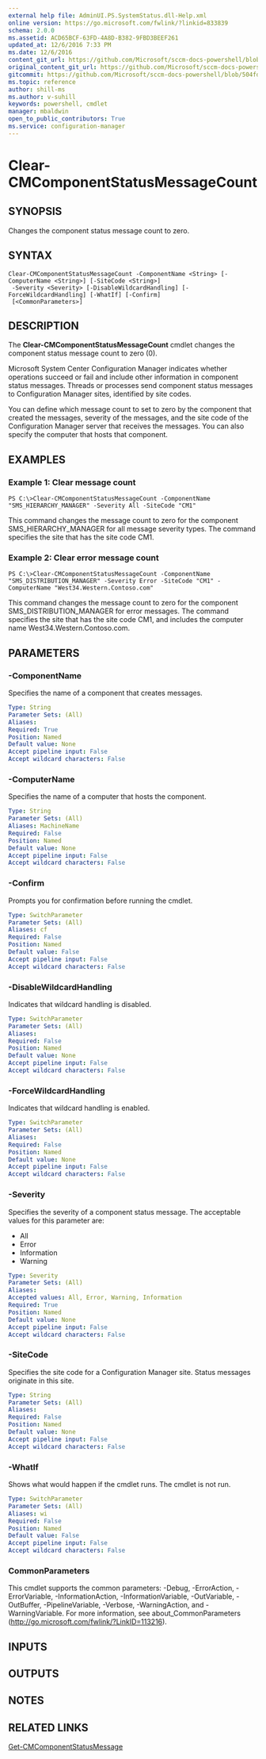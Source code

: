 ```yaml
---
external help file: AdminUI.PS.SystemStatus.dll-Help.xml
online version: https://go.microsoft.com/fwlink/?linkid=833839
schema: 2.0.0
ms.assetid: ACD65BCF-63FD-4A8D-B382-9FBD3BEEF261
updated_at: 12/6/2016 7:33 PM
ms.date: 12/6/2016
content_git_url: https://github.com/Microsoft/sccm-docs-powershell/blob/master/sccm-cmdlets/ConfigurationManager/vlatest/Clear-CMComponentStatusMessageCount.md
original_content_git_url: https://github.com/Microsoft/sccm-docs-powershell/blob/master/sccm-cmdlets/ConfigurationManager/vlatest/Clear-CMComponentStatusMessageCount.md
gitcommit: https://github.com/Microsoft/sccm-docs-powershell/blob/504fd5ae0c4dcc14877d18b3f201f0c5172688ce/sccm-cmdlets/ConfigurationManager/vlatest/Clear-CMComponentStatusMessageCount.md
ms.topic: reference
author: shill-ms
ms.author: v-suhill
keywords: powershell, cmdlet
manager: mbaldwin
open_to_public_contributors: True
ms.service: configuration-manager
---
```


# Clear-CMComponentStatusMessageCount

## SYNOPSIS
Changes the component status message count to zero.

## SYNTAX

```
Clear-CMComponentStatusMessageCount -ComponentName <String> [-ComputerName <String>] [-SiteCode <String>]
 -Severity <Severity> [-DisableWildcardHandling] [-ForceWildcardHandling] [-WhatIf] [-Confirm]
 [<CommonParameters>]
```

## DESCRIPTION
The **Clear-CMComponentStatusMessageCount** cmdlet changes the component status message count to zero (0).

Microsoft System Center Configuration Manager indicates whether operations succeed or fail and include other information in component status messages.
Threads or processes send component status messages to Configuration Manager sites, identified by site codes.

You can define which message count to set to zero by the component that created the messages, severity of the messages, and the site code of the Configuration Manager server that receives the messages.
You can also specify the computer that hosts that component.

## EXAMPLES

### Example 1: Clear message count
```
PS C:\>Clear-CMComponentStatusMessageCount -ComponentName "SMS_HIERARCHY_MANAGER" -Severity All -SiteCode "CM1"
```

This command changes the message count to zero for the component SMS_HIERARCHY_MANAGER for all message severity types.
The command specifies the site that has the site code CM1.

### Example 2: Clear error message count
```
PS C:\>Clear-CMComponentStatusMessageCount -ComponentName "SMS_DISTRIBUTION_MANAGER" -Severity Error -SiteCode "CM1" -ComputerName "West34.Western.Contoso.com"
```

This command changes the message count to zero for the component SMS_DISTRIBUTION_MANAGER for error messages.
The command specifies the site that has the site code CM1, and includes the computer name West34.Western.Contoso.com.

## PARAMETERS

### -ComponentName
Specifies the name of a component that creates messages.

```yaml
Type: String
Parameter Sets: (All)
Aliases: 
Required: True
Position: Named
Default value: None
Accept pipeline input: False
Accept wildcard characters: False
```

### -ComputerName
Specifies the name of a computer that hosts the component.

```yaml
Type: String
Parameter Sets: (All)
Aliases: MachineName
Required: False
Position: Named
Default value: None
Accept pipeline input: False
Accept wildcard characters: False
```

### -Confirm
Prompts you for confirmation before running the cmdlet.

```yaml
Type: SwitchParameter
Parameter Sets: (All)
Aliases: cf
Required: False
Position: Named
Default value: False
Accept pipeline input: False
Accept wildcard characters: False
```

### -DisableWildcardHandling
Indicates that wildcard handling is disabled.

```yaml
Type: SwitchParameter
Parameter Sets: (All)
Aliases: 
Required: False
Position: Named
Default value: None
Accept pipeline input: False
Accept wildcard characters: False
```

### -ForceWildcardHandling
Indicates that wildcard handling is enabled.

```yaml
Type: SwitchParameter
Parameter Sets: (All)
Aliases: 
Required: False
Position: Named
Default value: None
Accept pipeline input: False
Accept wildcard characters: False
```

### -Severity
Specifies the severity of a component status message.
The acceptable values for this parameter are:

- All
- Error
- Information
- Warning

```yaml
Type: Severity
Parameter Sets: (All)
Aliases: 
Accepted values: All, Error, Warning, Information
Required: True
Position: Named
Default value: None
Accept pipeline input: False
Accept wildcard characters: False
```

### -SiteCode
Specifies the site code for a Configuration Manager site.
Status messages originate in this site.

```yaml
Type: String
Parameter Sets: (All)
Aliases: 
Required: False
Position: Named
Default value: None
Accept pipeline input: False
Accept wildcard characters: False
```

### -WhatIf
Shows what would happen if the cmdlet runs.
The cmdlet is not run.

```yaml
Type: SwitchParameter
Parameter Sets: (All)
Aliases: wi
Required: False
Position: Named
Default value: False
Accept pipeline input: False
Accept wildcard characters: False
```

### CommonParameters
This cmdlet supports the common parameters: -Debug, -ErrorAction, -ErrorVariable, -InformationAction, -InformationVariable, -OutVariable, -OutBuffer, -PipelineVariable, -Verbose, -WarningAction, and -WarningVariable. For more information, see about_CommonParameters (http://go.microsoft.com/fwlink/?LinkID=113216).

## INPUTS

## OUTPUTS

## NOTES

## RELATED LINKS

[Get-CMComponentStatusMessage](xref:ConfigurationManager/vlatest/Get-CMComponentStatusMessage.md)



